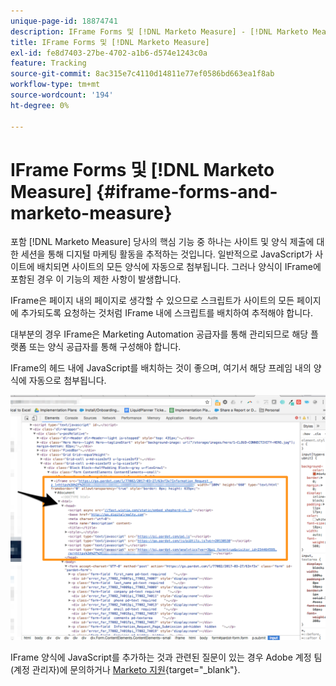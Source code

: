 ```yaml
---
unique-page-id: 18874741
description: IFrame Forms 및 [!DNL Marketo Measure] - [!DNL Marketo Measure] - 제품 설명서
title: IFrame Forms 및 [!DNL Marketo Measure]
exl-id: fe8d7403-27be-4702-a1b6-d574e1243c0a
feature: Tracking
source-git-commit: 8ac315e7c4110d14811e77ef0586bd663ea1f8ab
workflow-type: tm+mt
source-wordcount: '194'
ht-degree: 0%

---
```


# IFrame Forms 및 [!DNL Marketo Measure] {#iframe-forms-and-marketo-measure}

포함 [!DNL Marketo Measure] 당사의 핵심 기능 중 하나는 사이트 및 양식 제출에 대한 세션을 통해 디지털 마케팅 활동을 추적하는 것입니다. 일반적으로 JavaScript가 사이트에 배치되면 사이트의 모든 양식에 자동으로 첨부됩니다. 그러나 양식이 IFrame에 포함된 경우 이 기능의 제한 사항이 발생합니다.

IFrame은 페이지 내의 페이지로 생각할 수 있으므로 스크립트가 사이트의 모든 페이지에 추가되도록 요청하는 것처럼 IFrame 내에 스크립트를 배치하여 추적해야 합니다.

대부분의 경우 IFrame은 Marketing Automation 공급자를 통해 관리되므로 해당 플랫폼 또는 양식 공급자를 통해 구성해야 합니다.

IFrame의 헤드 내에 JavaScript를 배치하는 것이 좋으며, 여기서 해당 프레임 내의 양식에 자동으로 첨부됩니다.

![](assets/1-1.png)

IFrame 양식에 JavaScript를 추가하는 것과 관련된 질문이 있는 경우 Adobe 계정 팀(계정 관리자)에 문의하거나 [Marketo 지원](https://nation.marketo.com/t5/support/ct-p/Support){target="_blank"}.

